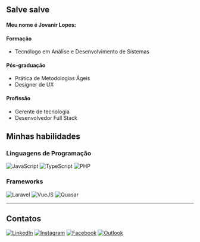 ## Salve salve
#### Meu nome é Jovanir Lopes:

#### Formação
- Tecnólogo em Análise e Desenvolvimento de Sistemas

#### Pós-graduação
- Prática de Metodologias Ágeis
- Designer de UX

#### Profissão
- Gerente de tecnologia
- Desenvolvedor Full Stack

## Minhas habilidades

### Linguagens de Programação
![JavaScript](https://img.shields.io/badge/JavaScript-F7DF1E?style=for-the-badge&logo=javascript&logoColor=black) ![TypeScript](https://img.shields.io/badge/TypeScript-007ACC?style=for-the-badge&logo=typescript&logoColor=white) ![PHP](https://img.shields.io/badge/PHP-777BB4?style=for-the-badge&logo=php&logoColor=white)

### Frameworks
![Laravel](https://img.shields.io/badge/Laravel-FF2D20?style=for-the-badge&logo=laravel&logoColor=white) ![VueJS](https://img.shields.io/badge/Vue.js-35495E?style=for-the-badge&logo=vuedotjs&logoColor=4FC08D) ![Quasar](https://img.shields.io/badge/Quasar-1976D2?style=for-the-badge&logo=quasar&logoColor=white)

---

## Contatos
[![LinkedIn](https://img.shields.io/badge/LinkedIn-0077B5?style=for-the-badge&logo=linkedin&logoColor=white)](https://www.linkedin.com/in/jovanir-mateus/) [![Instagram](https://img.shields.io/badge/Instagram-E4405F?style=for-the-badge&logo=instagram&logoColor=white)](https://www.instagram.com/jovanirl/) [![Facebook](https://img.shields.io/badge/Facebook-1877F2?style=for-the-badge&logo=facebook&logoColor=white)](https://www.facebook.com/jovanir.lopes.73) [![Outlook](https://img.shields.io/badge/Microsoft_Outlook-0078D4?style=for-the-badge&logo=microsoft-outlook&logoColor=white)](mailto:jovanir.lopes@outlook.com)
